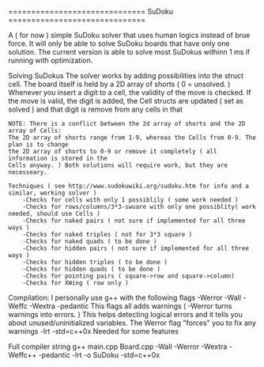 ============================== SuDoku ==============================

A ( for now ) simple SuDoku solver that uses human logics instead of brue force.
It will only be able to solve SuDoku boards that have only one solution. 
The current version is able to solve most SuDokus withinn 1 ms  if running with optimization.

Solving SuDokus
	The solver works by adding possibilities into the struct cell. The board itself is held by
	a 2D array of shorts ( 0 = unsolved. ) Whenever you insert a digit to a cell, the validity
	of the move is checked. If the move is valid, the digit is added, the Cell structs are
	updated ( set as solved ) and that digit is remove from any cells in that 

	NOTE: There is a conflict between the 2d array of shorts and the 2D array of Cells:
	The 2D array of shorts range from 1-9, whereas the Cells from 0-9. The plan is to change
	the 2D array of shorts to 0-9 or remove it completely ( all information is stored in the
	Cells anyway. ) Both solutions will require work, but they are necesseary.

	Techniques ( see http://www.sudokuwiki.org/sudoku.htm for info and a similar, working solver ) 
		-Checks for cells with only 1 possiblily ( some work needed )
		-Checks for rows/columns/3*3-swuare with only one possiblity( work needed, should use Cells ) 
		-Checks for naked pairs ( not sure if implemented for all three ways ) 
		-Checks for naked triples ( not for 3*3 square ) 
		-Checks for naked quads ( to be done ) 
		-Checks for hidden pairs ( not sure if implemented for all three ways ) 
		-Checks for hidden triples ( to be done ) 
		-Checks for hidden quads ( to be done ) 
		-Checks for pointing pairs ( square->row and square->column)
		-Checks for XWing ( row only )


Compilation:
I personally use g++ with the following flags
-Werror
-Wall
-Weffc
-Wextra
-pedantic
	This flags all adds warnings ( -Werror turns warnings into errors. ) 
	This helps detecting logical errors and it tells you about unused/uninitialized variables.
	The Werror flag "forces" you to fix any warnings
-lrt
-std=c++0x
	Needed for some features

Full compiler string
	g++ main.cpp Board.cpp -Wall -Werror -Wextra -Weffc++ -pedantic -lrt -o SuDoku -std=c++0x 
